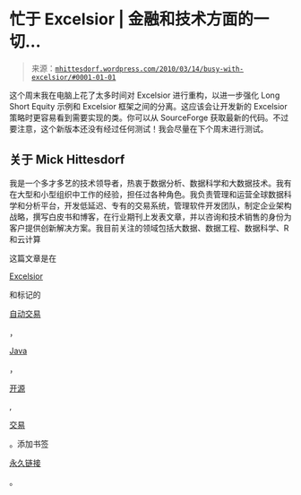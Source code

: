 <!--yml

分类：未分类

日期：2024-05-18 06:46:51

-->

# 忙于 Excelsior | 金融和技术方面的一切...

> 来源：[`mhittesdorf.wordpress.com/2010/03/14/busy-with-excelsior/#0001-01-01`](https://mhittesdorf.wordpress.com/2010/03/14/busy-with-excelsior/#0001-01-01)

这个周末我在电脑上花了太多时间对 Excelsior 进行重构，以进一步强化 Long Short Equity 示例和 Excelsior 框架之间的分离。这应该会让开发新的 Excelsior 策略时更容易看到需要实现的类。你可以从 SourceForge 获取最新的代码。不过要注意，这个新版本还没有经过任何测试！我会尽量在下个周末进行测试。

## 关于 Mick Hittesdorf

我是一个多才多艺的技术领导者，热衷于数据分析、数据科学和大数据技术。我有在大型和小型组织中工作的经验，担任过各种角色。我负责管理和运营全球数据科学和分析平台，开发低延迟、专有的交易系统，管理软件开发团队，制定企业架构战略，撰写白皮书和博客，在行业期刊上发表文章，并以咨询和技术销售的身份为客户提供创新解决方案。我目前关注的领域包括大数据、数据工程、数据科学、R 和云计算

这篇文章是在

[Excelsior](https://mhittesdorf.wordpress.com/category/excelsior/)

和标记的

[自动交易](https://mhittesdorf.wordpress.com/tag/automated-trading/)

，

[Java](https://mhittesdorf.wordpress.com/tag/java/)

，

[开源](https://mhittesdorf.wordpress.com/tag/open-source/)

,

[交易](https://mhittesdorf.wordpress.com/tag/trading/)

。添加书签

[永久链接](https://mhittesdorf.wordpress.com/2010/03/14/busy-with-excelsior/ "永久链接至忙于 Excelsior")

。
